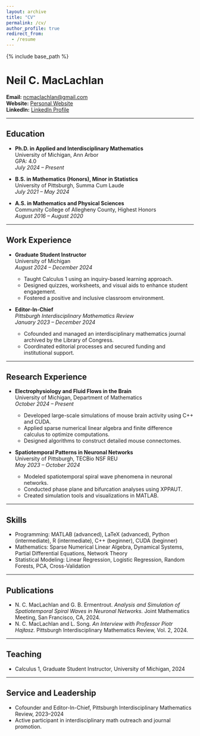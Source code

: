 ```yaml
---
layout: archive
title: "CV"
permalink: /cv/
author_profile: true
redirect_from:
  - /resume
---
```


{% include base_path %}

# Neil C. MacLachlan

**Email:** ncmaclachlan@gmail.com  
**Website:** [Personal Website](https://ncmaclachlan.github.io)  
**LinkedIn:** [LinkedIn Profile](#)  

---

## Education
* **Ph.D. in Applied and Interdisciplinary Mathematics**  
  University of Michigan, Ann Arbor  
  GPA: 4.0  
  *July 2024 – Present*

* **B.S. in Mathematics (Honors), Minor in Statistics**  
  University of Pittsburgh, Summa Cum Laude  
  *July 2021 – May 2024*

* **A.S. in Mathematics and Physical Sciences**  
  Community College of Allegheny County, Highest Honors  
  *August 2016 – August 2020*

---

## Work Experience
* **Graduate Student Instructor**  
  University of Michigan  
  *August 2024 – December 2024*  
  - Taught Calculus 1 using an inquiry-based learning approach.
  - Designed quizzes, worksheets, and visual aids to enhance student engagement.
  - Fostered a positive and inclusive classroom environment.

* **Editor-In-Chief**  
  *Pittsburgh Interdisciplinary Mathematics Review*  
  *January 2023 – December 2024*  
  - Cofounded and managed an interdisciplinary mathematics journal archived by the Library of Congress.  
  - Coordinated editorial processes and secured funding and institutional support.  

---

## Research Experience
* **Electrophysiology and Fluid Flows in the Brain**  
  University of Michigan, Department of Mathematics  
  *October 2024 – Present*  
  - Developed large-scale simulations of mouse brain activity using C++ and CUDA.  
  - Applied sparse numerical linear algebra and finite difference calculus to optimize computations.  
  - Designed algorithms to construct detailed mouse connectomes.  

* **Spatiotemporal Patterns in Neuronal Networks**  
  University of Pittsburgh, TECBio NSF REU  
  *May 2023 – October 2024*  
  - Modeled spatiotemporal spiral wave phenomena in neuronal networks.  
  - Conducted phase plane and bifurcation analyses using XPPAUT.  
  - Created simulation tools and visualizations in MATLAB.  

---

## Skills
* Programming: MATLAB (advanced), LaTeX (advanced), Python (intermediate), R (intermediate), C++ (beginner), CUDA (beginner)  
* Mathematics: Sparse Numerical Linear Algebra, Dynamical Systems, Partial Differential Equations, Network Theory  
* Statistical Modeling: Linear Regression, Logistic Regression, Random Forests, PCA, Cross-Validation  

---

## Publications
- N. C. MacLachlan and G. B. Ermentrout. *Analysis and Simulation of Spatiotemporal Spiral Waves in Neuronal Networks.* Joint Mathematics Meeting, San Francisco, CA, 2024.  
- N. C. MacLachlan and L. Song. *An Interview with Professor Piotr Hajłasz.* Pittsburgh Interdisciplinary Mathematics Review, Vol. 2, 2024.  

---

## Teaching
* Calculus 1, Graduate Student Instructor, University of Michigan, 2024  

---

## Service and Leadership
* Cofounder and Editor-In-Chief, Pittsburgh Interdisciplinary Mathematics Review, 2023–2024  
* Active participant in interdisciplinary math outreach and journal promotion.  

<!--- Education
======
* Ph.D in Version Control Theory, GitHub University, 2018 (expected)
* M.S. in Jekyll, GitHub University, 2014
* B.S. in GitHub, GitHub University, 2012

Work experience
======
* Spring 2024: Academic Pages Collaborator
  * Github University
  * Duties includes: Updates and improvements to template
  * Supervisor: The Users

* Fall 2015: Research Assistant
  * Github University
  * Duties included: Merging pull requests
  * Supervisor: Professor Hub

* Summer 2015: Research Assistant
  * Github University
  * Duties included: Tagging issues
  * Supervisor: Professor Git
  
Skills
======
* Skill 1
* Skill 2
  * Sub-skill 2.1
  * Sub-skill 2.2
  * Sub-skill 2.3
* Skill 3

Publications
======
  <ul>{% for post in site.publications reversed %}
    {% include archive-single-cv.html %}
  {% endfor %}</ul>
  
Talks
======
  <ul>{% for post in site.talks reversed %}
    {% include archive-single-talk-cv.html  %}
  {% endfor %}</ul>
  
Teaching
======
  <ul>{% for post in site.teaching reversed %}
    {% include archive-single-cv.html %}
  {% endfor %}</ul>
  
Service and leadership
======
* Currently signed in to 43 different slack teams
-->

